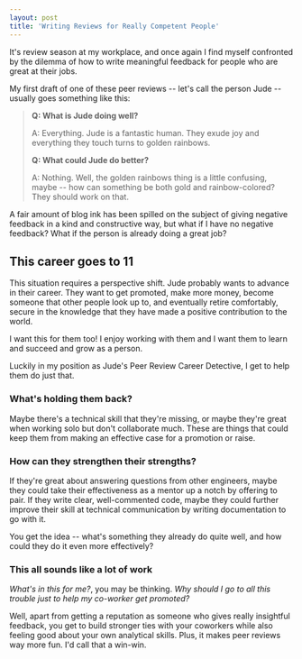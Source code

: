 ```yaml
---
layout: post
title: 'Writing Reviews for Really Competent People'
---
```


It's review season at my workplace, and once again I find myself confronted by
the dilemma of how to write meaningful feedback for people who are great at
their jobs.

My first draft of one of these peer reviews -- let's call the person Jude --
usually goes something like this:

> **Q: What is Jude doing well?**
>
> A: Everything. Jude is a fantastic human. They exude joy and everything they
> touch turns to golden rainbows.
>
> **Q: What could Jude do better?**
>
> A: Nothing. Well, the golden rainbows thing is a little confusing, maybe --
> how can something be both gold and rainbow-colored? They should work on that.

A fair amount of blog ink has been spilled on the subject of giving negative
feedback in a kind and constructive way, but what if I have no negative
feedback? What if the person is already doing a great job?

## This career goes to 11

This situation requires a perspective shift. Jude probably wants to advance in
their career. They want to get promoted, make more money, become someone that
other people look up to, and eventually retire comfortably, secure in the
knowledge that they have made a positive contribution to the world.

I want this for them too! I enjoy working with them and I want them to learn and
succeed and grow as a person.

Luckily in my position as Jude's Peer Review Career Detective, I get to help
them do just that.

### What's holding them back?

Maybe there's a technical skill that they're missing, or maybe they're great
when working solo but don't collaborate much. These are things that could keep
them from making an effective case for a promotion or raise.

### How can they strengthen their strengths?

If they're great about answering questions from other engineers, maybe they
could take their effectiveness as a mentor up a notch by offering to pair. If
they write clear, well-commented code, maybe they could further improve their
skill at technical communication by writing documentation to go with it.

You get the idea -- what's something they already do quite well, and how could
they do it even more effectively?

### This all sounds like a lot of work

_What's in this for me?_, you may be thinking. _Why should I go to all this
trouble just to help my co-worker get promoted?_

Well, apart from getting a reputation as someone who gives really insightful
feedback, you get to build stronger ties with your coworkers while also feeling
good about your own analytical skills. Plus, it makes peer reviews way more fun.
I'd call that a win-win.
